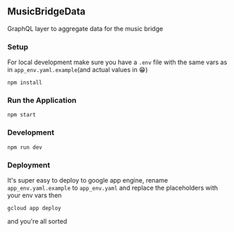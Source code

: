 ## MusicBridgeData 
GraphQL layer to aggregate data for the music bridge 

### Setup
For local development make sure you have a `.env` file with the same vars as in `app_env.yaml.example`(and actual values in 😁)

```
npm install
```

### Run the Application
```
npm start
```

### Development
```
npm run dev
```

### Deployment
It's super easy to deploy to google app engine, rename `app_env.yaml.example` to  `app_env.yaml` and replace the placeholders with your env vars then

```
gcloud app deploy
```

and you're all sorted

